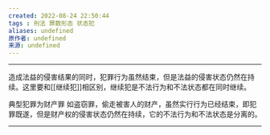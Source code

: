 ```yaml
---
created: 2022-08-24 22:50:44
tags : 刑法 罪数形态 状态犯
aliases: undefined
原作者: undefined
来源: undefined
---
```

---
造成法益的侵害结果的同时，犯罪行为虽然结束，但是法益的侵害状态仍然在持续。这里要和[[继续犯]]相区别，继续犯是不法行为和不法状态都在同时继续。

典型犯罪为财产罪
如盗窃罪，偷走被害人的财产，虽然实行行为已经结束，即犯罪既遂，但是财产权的侵害状态仍然在持续，它的不法行为和不法状态是分离的。

---

